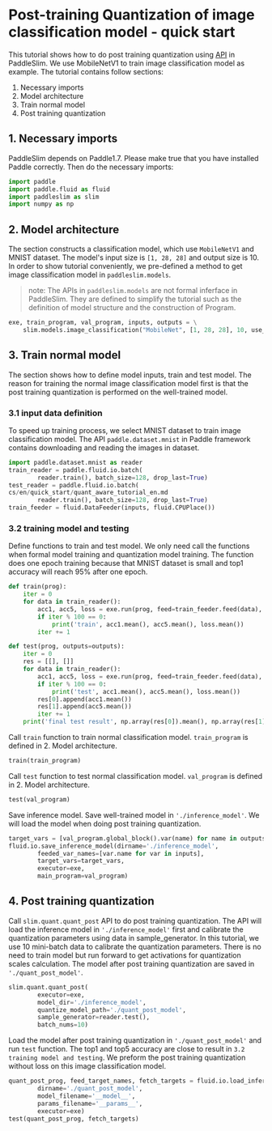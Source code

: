 # Post-training Quantization of image classification model - quick start

This tutorial shows how to do post training quantization using [API](https://paddlepaddle.github.io/PaddleSlim/api_en/paddleslim.quant.html#paddleslim.quant.quanter.quant_post) in PaddleSlim. We use MobileNetV1 to train image classification model as example. The tutorial contains follow sections:

1. Necessary imports
2. Model architecture
3. Train normal model
4. Post training quantization

## 1. Necessary imports
PaddleSlim depends on Paddle1.7. Please make true that you have installed Paddle correctly. Then do the necessary imports:


```python
import paddle
import paddle.fluid as fluid
import paddleslim as slim
import numpy as np
```
## 2. Model architecture

The section constructs a classification model, which use ``MobileNetV1`` and MNIST dataset. The model's input size is `[1, 28, 28]` and output size is 10. In order to show tutorial conveniently, we pre-defined a method to get image classification model in `paddleslim.models`.

>note: The APIs in `paddleslim.models` are not formal inferface in PaddleSlim. They are defined to simplify the tutorial such as the definition of model structure and the construction of Program.


```python
exe, train_program, val_program, inputs, outputs = \
    slim.models.image_classification("MobileNet", [1, 28, 28], 10, use_gpu=True)
```

## 3. Train normal model

The section shows how to define model inputs, train and test model. The reason for training the normal image classification model first is that the post training quantization is performed on the well-trained model.

### 3.1 input data definition

To speed up training process, we select MNIST dataset to train image classification model. The API `paddle.dataset.mnist` in Paddle framework contains downloading and reading the images in dataset.

```python
import paddle.dataset.mnist as reader
train_reader = paddle.fluid.io.batch(
        reader.train(), batch_size=128, drop_last=True)
test_reader = paddle.fluid.io.batch(
cs/en/quick_start/quant_aware_tutorial_en.md
        reader.train(), batch_size=128, drop_last=True)
train_feeder = fluid.DataFeeder(inputs, fluid.CPUPlace())
```

### 3.2 training model and testing

Define functions to train and test model. We only need call the functions when formal model training and quantization model training. The function does one epoch training because that MNIST dataset is small and top1 accuracy will reach 95% after one epoch.

```python
def train(prog):
    iter = 0
    for data in train_reader():
        acc1, acc5, loss = exe.run(prog, feed=train_feeder.feed(data), fetch_list=outputs)
        if iter % 100 == 0:
            print('train', acc1.mean(), acc5.mean(), loss.mean())
        iter += 1

def test(prog, outputs=outputs):
    iter = 0
    res = [[], []]
    for data in train_reader():
        acc1, acc5, loss = exe.run(prog, feed=train_feeder.feed(data), fetch_list=outputs)
        if iter % 100 == 0:
            print('test', acc1.mean(), acc5.mean(), loss.mean())
        res[0].append(acc1.mean())
        res[1].append(acc5.mean())
        iter += 1
    print('final test result', np.array(res[0]).mean(), np.array(res[1]).mean())
```

Call ``train`` function to train normal classification model. ``train_program`` is defined in 2. Model architecture.


```python
train(train_program)
```

Call ``test`` function to test normal classification model. ``val_program`` is defined in 2. Model architecture.

```python
test(val_program)
```


Save inference model. Save well-trained model in ``'./inference_model'``. We will load the model when doing post training quantization.


```python
target_vars = [val_program.global_block().var(name) for name in outputs]
fluid.io.save_inference_model(dirname='./inference_model',
        feeded_var_names=[var.name for var in inputs],
        target_vars=target_vars,
        executor=exe,
        main_program=val_program)
```

## 4. Post training quantization

Call ``slim.quant.quant_post`` API to do post training quantization. The API will load the inference model in ``'./inference_model'`` first and calibrate the quantization parameters using data in sample_generator. In this tutorial, we use 10 mini-batch data to calibrate the quantization parameters. There is no need to train model but run forward to get activations for quantization scales calculation. The model after post training quantization are saved in ``'./quant_post_model'``.

```python
slim.quant.quant_post(
        executor=exe,
        model_dir='./inference_model',
        quantize_model_path='./quant_post_model',
        sample_generator=reader.test(),
        batch_nums=10)
```

Load the model after post training quantization in ``'./quant_post_model'`` and run ``test`` function. The top1 and top5 accuracy are close to result in ``3.2 training model and testing``. We preform the post training quantization without loss on this image classification model.

```python
quant_post_prog, feed_target_names, fetch_targets = fluid.io.load_inference_model(
        dirname='./quant_post_model',
        model_filename='__model__',
        params_filename='__params__',
        executor=exe)
test(quant_post_prog, fetch_targets)
```
